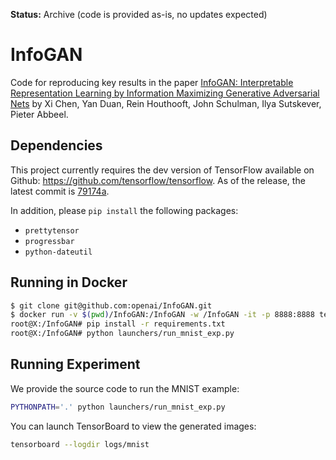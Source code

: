 **Status:** Archive (code is provided as-is, no updates expected)

# InfoGAN

Code for reproducing key results in the paper [InfoGAN: Interpretable Representation Learning by Information Maximizing Generative Adversarial Nets](https://arxiv.org/abs/1606.03657) by Xi Chen, Yan Duan, Rein Houthooft, John Schulman, Ilya Sutskever, Pieter Abbeel.

## Dependencies

This project currently requires the dev version of TensorFlow available on Github: https://github.com/tensorflow/tensorflow. As of the release, the latest commit is [79174a](https://github.com/tensorflow/tensorflow/commit/79174afa30046ecdc437b531812f2cb41a32695e).

In addition, please `pip install` the following packages:
- `prettytensor`
- `progressbar`
- `python-dateutil`

## Running in Docker

```bash
$ git clone git@github.com:openai/InfoGAN.git
$ docker run -v $(pwd)/InfoGAN:/InfoGAN -w /InfoGAN -it -p 8888:8888 tensorflow/tensorflow:r0.9rc0-devel
root@X:/InfoGAN# pip install -r requirements.txt
root@X:/InfoGAN# python launchers/run_mnist_exp.py
```

## Running Experiment

We provide the source code to run the MNIST example:

```bash
PYTHONPATH='.' python launchers/run_mnist_exp.py
```

You can launch TensorBoard to view the generated images:

```bash
tensorboard --logdir logs/mnist
```
